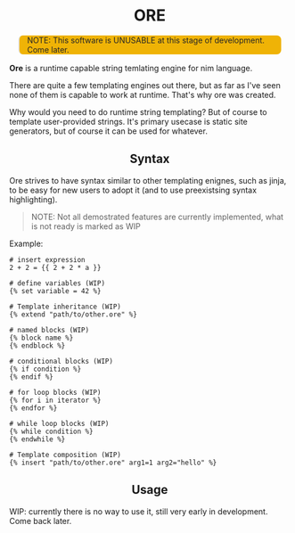 <h1 style="text-align: center">ORE</h1>

<blockquote style="margin:1rem;background-color: #efb306; color: #272727; border-radius: 0.5rem">
  NOTE: This software is UNUSABLE at this stage of development.
  Come later.
</blockquote>

**Ore** is a runtime capable string temlating engine
for nim language.

There are quite a few templating engines out there,
but as far as I've seen none of them is capable to
work at runtime. That's why ore was created.

Why would you need to do runtime string templating?
But of course to template user-provided strings. It's
primary usecase is static site generators, but of course
it can be used for whatever.

<h2 style="text-align: center">Syntax</h2>

Ore strives to have syntax similar to other templating enignes,
such as jinja, to be easy for new users to adopt it
(and to use preexistsing syntax highlighting).

> NOTE: Not all demostrated features are currently implemented,
> what is not ready is marked as WIP

Example:

```jinja
# insert expression
2 + 2 = {{ 2 + 2 * a }}

# define variables (WIP)
{% set variable = 42 %}

# Template inheritance (WIP)
{% extend "path/to/other.ore" %}  

# named blocks (WIP)
{% block name %}   
{% endblock %}

# conditional blocks (WIP) 
{% if condition %}  
{% endif %}

# for loop blocks (WIP)
{% for i in iterator %}
{% endfor %}

# while loop blocks (WIP)
{% while condition %}
{% endwhile %}

# Template composition (WIP)
{% insert "path/to/other.ore" arg1=1 arg2="hello" %}
```

<h2 style="text-align: center">Usage</h2>

WIP: currently there is no way to use it, still very early in development. Come back later.

